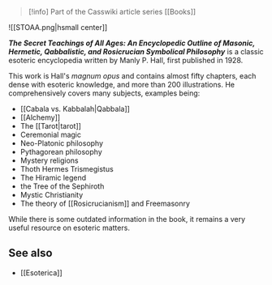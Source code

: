> [!info] Part of the Casswiki article series [[Books]]

![[STOAA.png|hsmall center]]


_**The Secret Teachings of All Ages: An Encyclopedic Outline of Masonic, Hermetic, Qabbalistic, and Rosicrucian Symbolical Philosophy**_ is a classic esoteric encyclopedia written by Manly P. Hall, first published in 1928.

This work is Hall's _magnum opus_ and contains almost fifty chapters, each dense with esoteric knowledge, and more than 200 illustrations. He comprehensively covers many subjects, examples being:

*   [[Cabala vs. Kabbalah|Qabbala]]
*   [[Alchemy]]
*   The [[Tarot|tarot]]
*   Ceremonial magic
*   Neo-Platonic philosophy
*   Pythagorean philosophy
*   Mystery religions
*   Thoth Hermes Trismegistus
*   The Hiramic legend
*   the Tree of the Sephiroth
*   Mystic Christianity
*   The theory of [[Rosicrucianism]] and Freemasonry

While there is some outdated information in the book, it remains a very useful resource on esoteric matters.

See also
--------

*   [[Esoterica]]